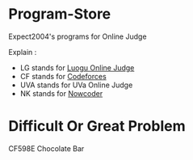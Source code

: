 # Program-Store
Expect2004's programs for Online Judge

Explain :

 - LG stands for [Luogu Online Judge](https://www.luogu.com.cn/)
 - CF stands for [Codeforces](codeforces.com)
 - UVA stands for UVa Online Judge
 - NK stands for [Nowcoder](https://ac.nowcoder.com/acm/home)


# Difficult Or Great Problem

CF598E Chocolate Bar
